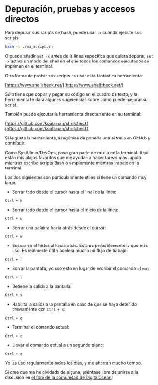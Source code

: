 # Depuración, pruebas y accesos directos

Para depurar sus scripts de bash, puede usar `-x` cuando ejecute sus scripts:

```bash
bash -x ./su_script.sh
```

O puede añadir `set -x` antes de la línea específica que quiera depurar, `set -x` activa un modo del shell en el que todos los comandos ejecutados se imprimen en el terminal.

Otra forma de probar sus scripts es usar esta fantástica herramienta:

[https://www.shellcheck.net/](https://www.shellcheck.net/)

Sólo tiene que copiar y pegar su código en el cuadro de texto, y la herramienta te dará algunas sugerencias sobre cómo puede mejorar su script.

También puede ejecutar la herramienta directamente en su terminal:

[https://github.com/koalaman/shellcheck](https://github.com/koalaman/shellcheck)

Si le gusta la herramienta, asegúrese de ponerle una estrella en GitHub y contribuir.

Como SysAdmin/DevOps, paso gran parte de mi día en la terminal. Aquí están mis atajos favoritos que me ayudan a hacer tareas más rápido mientras escribo scripts Bash o simplemente mientras trabajo en la terminal.

Los dos siguientes son particularmente útiles si tiene un comando muy largo.

* Borrar todo desde el cursor hasta el final de la línea:

```
Ctrl + k
```

* Borrar todo desde el cursor hasta el inicio de la línea:

```
Ctrl + u
```

* Borrar una palabra hacia atrás desde el cursor:

```
Ctrl + w
```

* Buscar en el historial hacia atrás. Esta es probablemente la que más uso. Es realmente útil y acelera mucho mi flujo de trabajo:

```
Ctrl + r
```

* Borrar la pantalla, yo uso esto en lugar de escribir el comando `clear`:

```
Ctrl + l
```

* Detiene la salida a la pantalla:

```
Ctrl + s
```

* Habilita la salida a la pantalla en caso de que se haya detenido previamente con `Ctrl + s`:

```
Ctrl + q
```

* Terminar el comando actual:

```
Ctrl + c
```

* Llevar el comando actual a un segundo plano:

```
Ctrl + z
```

Yo las uso regularmente todos los días, y me ahorran mucho tiempo.

Si cree que me he olvidado de alguna, ¡siéntase libre de unirse a la discusión en [el foro de la comunidad de DigitalOcean](https://www.digitalocean.com/community/questions/what-are-your-favorite-bash-shortcuts)!
